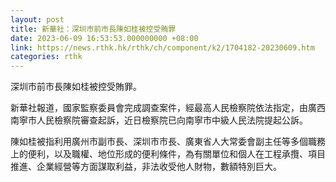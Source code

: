 ```yaml
---
layout: post
title: 新華社：深圳市前市長陳如桂被控受賄罪
date: 2023-06-09 16:53:53.000000000 +08:00
link: https://news.rthk.hk/rthk/ch/component/k2/1704182-20230609.htm
categories: rthk
---
```


深圳市前市長陳如桂被控受賄罪。

新華社報道，國家監察委員會完成調查案件，經最高人民檢察院依法指定，由廣西南寧市人民檢察院審查起訴，近日檢察院已向南寧市中級人民法院提起公訴。

陳如桂被指利用廣州市副市長、深圳市市長、廣東省人大常委會副主任等多個職務上的便利，以及職權、地位形成的便利條件，為有關單位和個人在工程承攬、項目推進、企業經營等方面謀取利益，非法收受他人財物，數額特別巨大。
